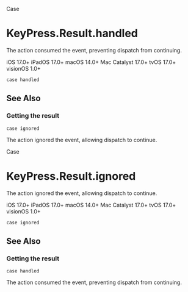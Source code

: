 Case

# KeyPress.Result.handled

The action consumed the event, preventing dispatch from continuing.

iOS 17.0+  iPadOS 17.0+  macOS 14.0+  Mac Catalyst 17.0+  tvOS 17.0+  visionOS
1.0+

    
    
    case handled

## See Also

### Getting the result

`case ignored`

The action ignored the event, allowing dispatch to continue.

Case

# KeyPress.Result.ignored

The action ignored the event, allowing dispatch to continue.

iOS 17.0+  iPadOS 17.0+  macOS 14.0+  Mac Catalyst 17.0+  tvOS 17.0+  visionOS
1.0+

    
    
    case ignored

## See Also

### Getting the result

`case handled`

The action consumed the event, preventing dispatch from continuing.

